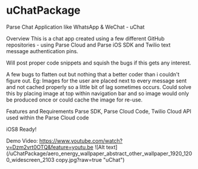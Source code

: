 uChatPackage
============

Parse Chat Application like WhatsApp & WeChat - uChat

Overview
This is a chat app created using a few different GitHub repositories - using Parse Cloud and Parse iOS SDK and Twilio text message authentication pins.

Will post proper code snippets and squish the bugs if this gets any interest.

A few bugs to flatten out but nothing that a better coder than i couldn't figure out. Eg: Images for the user are placed next to every message sent and not cached properly so a little bit of lag sometimes occurs. Could solve this by placing image at top within navigation bar and so image would only be produced once or could cache the image for re-use.

Features and Requirements
Parse SDK, Parse Cloud Code, Twilio Cloud API used within the Parse Cloud code

iOS8 Ready!

Demo Video: https://www.youtube.com/watch?v=Dzm2vrt0OTQ&feature=youtu.be
![Alt text](/uChatPackage/aero_energy_wallpaper_abstract_other_wallpaper_1920_1200_widescreen_2103 copy.jpg?raw=true "uChat")
